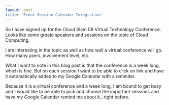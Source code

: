 ```yaml
---
layout: post
title: 'Event Session Calendar Integration'
---
```

So I have signed up for the Cloud Slam 09 Virtual Technology Conference. Looks like some greate speakers and sessions on the topic of Cloud Computing.<p></p>
I am interesting in the topic as well as how well a virtual conference will go. How many users, involvement level, etc.<p></p>
What I want to note in this blog post is that the conference is a week long, which is fine. But on each session I want to be able to click on link and have it automatically added to my Google Calendar with a reminder.<p></p>
Because it is a virtual conference and a week long, I am bound to get busy and I would like to be able to pick and choose the important sessions and have my Google Calendar remind me about it...right before.